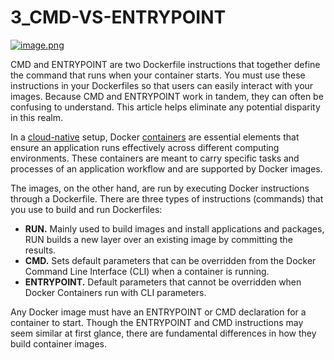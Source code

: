 # 3_CMD-VS-ENTRYPOINT

[![image.png](https://bookstack.besthomelabevar.xyz/uploads/images/gallery/2024-06/scaled-1680-/NMDhb4JQ68cvNur4-image.png)](https://bookstack.besthomelabevar.xyz/uploads/images/gallery/2024-06/NMDhb4JQ68cvNur4-image.png)

CMD and ENTRYPOINT are two Dockerfile instructions that together define the command that runs when your container starts. You must use these instructions in your Dockerfiles so that users can easily interact with your images. Because CMD and ENTRYPOINT work in tandem, they can often be confusing to understand. This article helps eliminate any potential disparity in this realm.

In a [cloud-native](https://www.bmc.com/blogs/cloud-native-devops/) setup, Docker [containers](https://www.bmc.com/blogs/what-is-a-container-containerization-explained/) are essential elements that ensure an application runs effectively across different computing environments. These containers are meant to carry specific tasks and processes of an application workflow and are supported by Docker images.

The images, on the other hand, are run by executing Docker instructions through a Dockerfile. There are three types of instructions (commands) that you use to build and run Dockerfiles:

- **RUN.** Mainly used to build images and install applications and packages, RUN builds a new layer over an existing image by committing the results.
- **CMD.** Sets default parameters that can be overridden from the Docker Command Line Interface (CLI) when a container is running.
- **ENTRYPOINT.** Default parameters that cannot be overridden when Docker Containers run with CLI parameters.

Any Docker image must have an ENTRYPOINT or CMD declaration for a container to start. Though the ENTRYPOINT and CMD instructions may seem similar at first glance, there are fundamental differences in how they build container images.